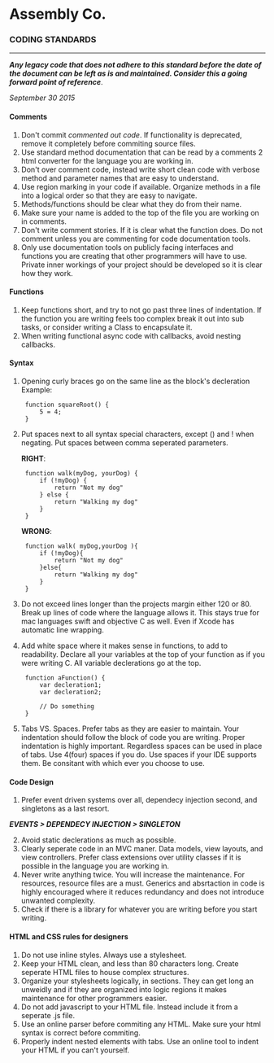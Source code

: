# Assembly Co. 
### CODING STANDARDS
--------------------
___Any legacy code that does not adhere to this standard before the date of the document can be left as is and maintained. Consider this a going forward point of reference___.

_September 30 2015_

#### Comments

1. Don't commit *commented out code*. If functionality is deprecated, remove it completely before commiting source files.
2. Use standard method documentation that can be read by a comments 2 html converter for the language you are working in.
3. Don't over comment code, instead write short clean code with verbose method and parameter names that are easy to understand.
4. Use region marking in your code if available. Organize methods in a file into a logical order so that they are easy to navigate.
5. Methods/functions should be clear what they do from their name. 
6. Make sure your name is added to the top of the file you are working on in comments.
7. Don't write comment stories. If it is clear what the function does. Do not comment unless you are commenting for code documentation tools. 
8. Only use documentation tools on publicly facing interfaces and functions you are creating that other programmers will have to use. Private inner workings of your project should be developed so it is clear how they work.

#### Functions

1. Keep functions short, and try to not go past three lines of indentation. If the function you are writing feels too complex break it out into sub tasks, or consider writing a Class to encapsulate it.
2. When writing functional async code with callbacks, avoid nesting callbacks.

#### Syntax

1. Opening curly braces go on the same line as the block's decleration Example:

        function squareRoot() {
            5 = 4;
        }
        
2. Put spaces next to all syntax special characters, except () and ! when negating. Put spaces between comma seperated parameters.

    **RIGHT**:
       
        function walk(myDog, yourDog) {
            if (!myDog) {
                return "Not my dog"
            } else {
                return "Walking my dog"
            }
        }

    **WRONG**:
    
        function walk( myDog,yourDog ){
            if (!myDog){
                return "Not my dog"
            }else{
                return "Walking my dog"
            }
        }
        
3. Do not exceed lines longer than the projects margin either 120 or 80. Break up lines of code where the language allows it. This stays true for mac languages swift and objective C as well. Even if Xcode has automatic line wrapping.
4. Add white space where it makes sense in functions, to add to readability. Declare all your variables at the top of your function as if you were writing C. All variable declerations go at the top.
    
        function aFunction() {
            var decleration1;
            var decleration2;

            // Do something
        }
        
5. Tabs VS. Spaces. Prefer tabs as they are easier to maintain. Your indentation should follow the block of code you are writing. Proper indentation is highly important. Regardless spaces can be used in place of tabs. Use 4(four) spaces if you do. Use spaces if your IDE supports them. Be consitant with which ever you choose to use.
        
        
#### Code Design

1. Prefer event driven systems over all, dependecy injection second, and singletons as a last resort.

***EVENTS > DEPENDECY INJECTION > SINGLETON***
        
2. Avoid static declerations as much as possible.
3. Clearly seperate code in an MVC maner. Data models, view layouts, and view controllers. Prefer class extensions over utility classes if it is possible in the language you are working in.
4. Never write anything twice. You will increase the maintenance. For resources, resource files are a must. Generics and absrtaction in code is highly encouraged where it reduces redundancy and does not introduce unwanted complexity.
5. Check if there is a library for whatever you are writing before you start writing.


#### HTML and CSS rules for designers

1. Do not use inline styles. Always use a stylesheet.
2. Keep your HTML clean, and less than 80 characters long. Create seperate HTML files to house complex structures.
3. Organize your stylesheets logically, in sections. They can get long an unweidly and if they are organized into logic regions it makes maintenance for other programmers easier.
4. Do not add javascript to your HTML file. Instead include it from a seperate .js file.
5. Use an online parser before commiting any HTML. Make sure your html syntax is correct before commiting.
6. Properly indent nested elements with tabs. Use an online tool to indent your HTML if you can't yourself.
